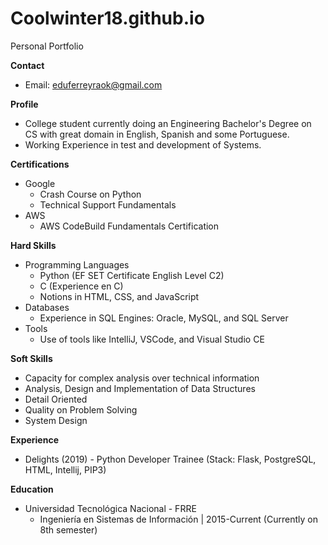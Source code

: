 # Coolwinter18.github.io
Personal Portfolio

**Contact**

* Email: eduferreyraok@gmail.com

**Profile**

* College student currently doing an Engineering Bachelor's Degree on CS with great domain in English, Spanish and some Portuguese.
* Working Experience in test and development of Systems.

**Certifications**

* Google
    * Crash Course on Python
    * Technical Support Fundamentals
* AWS
    * AWS CodeBuild Fundamentals Certification

**Hard Skills**

* Programming Languages
    * Python (EF SET Certificate English Level C2)
    * C (Experience en C)
    * Notions in HTML, CSS, and JavaScript
* Databases
    * Experience in SQL Engines: Oracle, MySQL, and SQL Server
* Tools
    * Use of tools like IntelliJ, VSCode, and Visual Studio CE

**Soft Skills**

* Capacity for complex analysis over technical information
* Analysis, Design and Implementation of Data Structures
* Detail Oriented
* Quality on Problem Solving
* System Design

**Experience**

* Delights (2019) - Python Developer Trainee (Stack: Flask, PostgreSQL, HTML, Intellij, PIP3)

**Education**

* Universidad Tecnológica Nacional - FRRE
    * Ingeniería en Sistemas de Información | 2015-Current (Currently on 8th semester)
